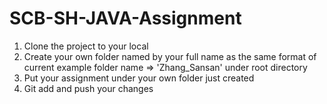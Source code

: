 # SCB-SH-JAVA-Assignment

1. Clone the project to your local
2. Create your own folder named by your full name as the same format of current example folder name => 'Zhang_Sansan' under root directory
3. Put your assignment under your own folder just created
4. Git add and push your changes
